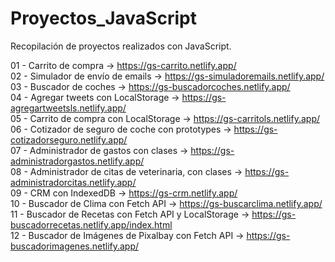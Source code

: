 # Proyectos_JavaScript
Recopilación de proyectos realizados con JavaScript.

01 - Carrito de compra -> https://gs-carrito.netlify.app/  
02 - Simulador de envío de emails -> https://gs-simuladoremails.netlify.app/  
03 - Buscador de coches -> https://gs-buscadorcoches.netlify.app/  
04 - Agregar tweets con LocalStorage -> https://gs-agregartweetsls.netlify.app/  
05 - Carrito de compra con LocalStorage -> https://gs-carritols.netlify.app/  
06 - Cotizador de seguro de coche con prototypes -> https://gs-cotizadorseguro.netlify.app/  
07 - Administrador de gastos con clases -> https://gs-administradorgastos.netlify.app/  
08 - Administrador de citas de veterinaria, con clases -> https://gs-administradorcitas.netlify.app/  
09 - CRM con IndexedDB -> https://gs-crm.netlify.app/  
10 - Buscador de Clima con Fetch API -> https://gs-buscarclima.netlify.app/  
11 - Buscador de Recetas con Fetch API y LocalStorage -> https://gs-buscadorrecetas.netlify.app/index.html  
12 - Buscador de Imágenes de Pixalbay con Fetch API -> https://gs-buscadorimagenes.netlify.app/ 
